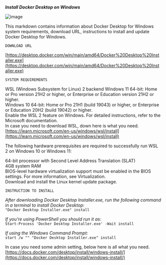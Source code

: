 ***Install Docker Desktop on Windows***

![image](https://user-images.githubusercontent.com/80208064/221410106-db11a989-2fe1-4798-9684-a0897242d43f.png)

This markdown contains information about Docker Desktop for Windows system requirements, download URL, instructions to install and update Docker Desktop for Windows.

```DOWNLOAD URL```

[https://desktop.docker.com/win/main/amd64/Docker%20Desktop%20Installer.exe](https://desktop.docker.com/win/main/amd64/Docker%20Desktop%20Installer.exe)


```SYSTEM REQUIREMENTS```

WSL (Windows Subsystem for Linux) 2 backend
Windows 11 64-bit: Home or Pro version 21H2 or higher, or Enterprise or Education version 21H2 or higher.<br/>
Windows 10 64-bit: Home or Pro 21H1 (build 19043) or higher, or Enterprise or Education 20H2 (build 19042) or higher.<br/>
Enable the WSL 2 feature on Windows. For detailed instructions, refer to the Microsoft documentation.<br/>
In case you need to download WSL, down here is what you need.<br/>
[https://learn.microsoft.com/en-us/windows/wsl/install](https://learn.microsoft.com/en-us/windows/wsl/install)

The following hardware prerequisites are required to successfully run WSL 2 on Windows 10 or Windows 11:<br/>

64-bit processor with Second Level Address Translation (SLAT)<br/>
4GB system RAM<br/>
BIOS-level hardware virtualization support must be enabled in the BIOS settings. For more information, see Virtualization.<br/>
Download and install the Linux kernel update package.<br/>

```INSTRUCTION TO INSTALL```

*After downloading Docker Desktop Installer.exe, run the following command in a terminal to install Docker Desktop:*<br/>
```"Docker Desktop Installer.exe" install```

*If you’re using PowerShell you should run it as:*<br/>
```Start-Process 'Docker Desktop Installer.exe' -Wait install```

*If using the Windows Command Prompt:* <br/>
```start /w "" "Docker Desktop Installer.exe" install```

In case you need some admin setting, below here is all what you need.
[https://docs.docker.com/desktop/install/windows-install/](https://docs.docker.com/desktop/install/windows-install/)
